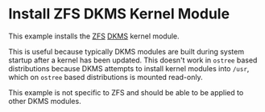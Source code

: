 # Install ZFS DKMS Kernel Module

This example installs the [ZFS](https://openzfs.org/) [DKMS](https://en.wikipedia.org/wiki/Dynamic_Kernel_Module_Support) kernel module.

This is useful because typically DKMS modules are built during system startup after a kernel has been updated. This doesn't work in `ostree` based distributions because DKMS attempts to install kernel modules into `/usr`, which on `ostree` based distributions is mounted read-only.

This example is not specific to ZFS and should be able to be applied to other DKMS modules.
